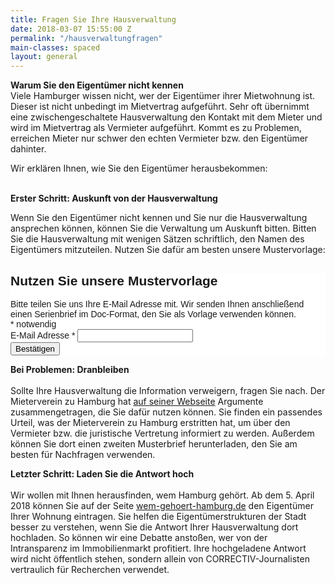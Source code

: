 ```yaml
---
title: Fragen Sie Ihre Hausverwaltung
date: 2018-03-07 15:55:00 Z
permalink: "/hausverwaltungfragen"
main-classes: spaced
layout: general
---
```


**Warum Sie den Eigentümer nicht kennen**<br>
Viele Hamburger wissen nicht, wer der Eigentümer ihrer Mietwohnung ist. Dieser ist nicht unbedingt im Mietvertrag aufgeführt. Sehr oft übernimmt eine zwischengeschaltete Hausverwaltung den Kontakt mit dem Mieter und wird im Mietvertrag als Vermieter aufgeführt. Kommt es zu Problemen, erreichen Mieter nur schwer den echten Vermieter bzw. den Eigentümer dahinter. 

Wir erklären Ihnen, wie Sie den Eigentümer herausbekommen:<br><br>


**Erster Schritt: Auskunft von der Hausverwaltung**<br>

Wenn Sie den Eigentümer nicht kennen und Sie nur die Hausverwaltung ansprechen können, können Sie die Verwaltung um Auskunft bitten. Bitten Sie die Hausverwaltung mit wenigen Sätzen schriftlich, den Namen des Eigentümers mitzuteilen. Nutzen Sie dafür am besten unsere Mustervorlage:

<!-- Begin MailChimp Signup Form -->
<link href="//cdn-images.mailchimp.com/embedcode/classic-10_7.css" rel="stylesheet" type="text/css">
<style type="text/css">
	#mc_embed_signup{background:#fff; clear:left; font:14px Helvetica,Arial,sans-serif; }
	/* Add your own MailChimp form style overrides in your site stylesheet or in this style block.
	   We recommend moving this block and the preceding CSS link to the HEAD of your HTML file. */
</style>
<div id="mc_embed_signup">
<form action="https://correctiv.us12.list-manage.com/subscribe/post?u=74b23e1b0af8c36eb217e01c1&amp;id=4a8c81f17b" method="post" id="mc-embedded-subscribe-form" name="mc-embedded-subscribe-form" class="validate" target="_blank" novalidate>
    <div id="mc_embed_signup_scroll">
	<h2>Nutzen Sie unsere Mustervorlage</h2>
          Bitte teilen Sie uns Ihre E-Mail Adresse mit. Wir senden Ihnen anschließend einen Serienbrief im Doc-Format, den Sie als Vorlage verwenden können.
<div class="indicates-required"><span class="asterisk">*</span> notwendig</div>
<div class="mc-field-group">
	<label for="mce-EMAIL">E-Mail Adresse  <span class="asterisk">*</span>
</label>
	<input type="email" value="" name="EMAIL" class="required email" id="mce-EMAIL">
</div>
	<div id="mce-responses" class="clear">
		<div class="response" id="mce-error-response" style="display:none"></div>
		<div class="response" id="mce-success-response" style="display:none"></div>
	</div>    <!-- real people should not fill this in and expect good things - do not remove this or risk form bot signups-->
    <div style="position: absolute; left: -5000px;" aria-hidden="true"><input type="text" name="b_74b23e1b0af8c36eb217e01c1_4a8c81f17b" tabindex="-1" value=""></div>
    <div class="clear"><input type="submit" value="Bestätigen" name="subscribe" id="mc-embedded-subscribe" class="button"></div>
    </div>
</form>
</div>
<script type='text/javascript' src='//s3.amazonaws.com/downloads.mailchimp.com/js/mc-validate.js'></script><script type='text/javascript'>(function($) {window.fnames = new Array(); window.ftypes = new Array();fnames[0]='EMAIL';ftypes[0]='email';}(jQuery));var $mcj = jQuery.noConflict(true);</script>
<!--End mc_embed_signup--> 

**Bei Problemen: Dranbleiben** <br><br>
Sollte Ihre Hausverwaltung die Information verweigern, fragen Sie nach. Der Mieterverein zu Hamburg hat [auf seiner Webseite](https://www.mieterverein-hamburg.de/de/aktuelles/meldungen/meldung/wer-ist-mein-vermieter-wem-gehoert-meine-mietwohnung/index.html) Argumente zusammengetragen, die Sie dafür nutzen können. Sie finden ein passendes Urteil, was der Mieterverein zu Hamburg erstritten hat, um über den Vermieter bzw. die juristische Vertretung informiert zu werden. Außerdem können Sie dort einen zweiten Musterbrief herunterladen, den Sie am besten für Nachfragen verwenden.
<br>

**Letzter Schritt: Laden Sie die Antwort hoch** <br><br>
Wir wollen mit Ihnen herausfinden, wem Hamburg gehört. Ab dem 5. April 2018 können Sie auf der Seite [wem-gehoert-hamburg.de](https://wem-gehoert-hamburg.de/) den Eigentümer Ihrer Wohnung eintragen. Sie helfen die Eigentümerstrukturen der Stadt besser zu verstehen, wenn Sie die Antwort Ihrer Hausverwaltung dort hochladen. So können wir eine Debatte anstoßen, wer von der Intransparenz im Immobilienmarkt profitiert. Ihre hochgeladene Antwort wird nicht öffentlich stehen, sondern allein von CORRECTIV-Journalisten vertraulich für Recherchen verwendet. 